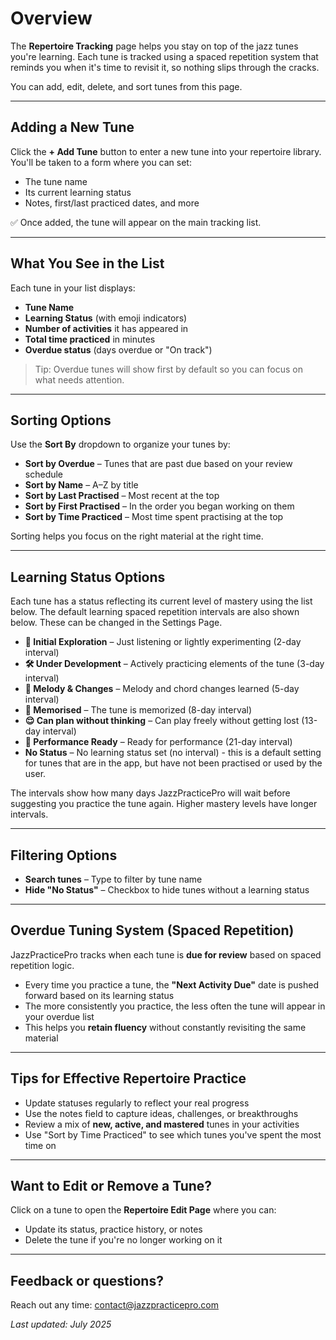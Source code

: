# Overview

The **Repertoire Tracking** page helps you stay on top of the jazz tunes you're learning. Each tune is tracked using a spaced repetition system that reminds you when it's time to revisit it, so nothing slips through the cracks.

You can add, edit, delete, and sort tunes from this page.

---

## Adding a New Tune

Click the **+ Add Tune** button to enter a new tune into your repertoire library. You'll be taken to a form where you can set:

- The tune name
- Its current learning status
- Notes, first/last practiced dates, and more

✅ Once added, the tune will appear on the main tracking list.

---

## What You See in the List

Each tune in your list displays:

- **Tune Name**
- **Learning Status** (with emoji indicators)
- **Number of activities** it has appeared in
- **Total time practiced** in minutes
- **Overdue status** (days overdue or "On track")

> Tip: Overdue tunes will show first by default so you can focus on what needs attention.

---

## Sorting Options

Use the **Sort By** dropdown to organize your tunes by:

- **Sort by Overdue** – Tunes that are past due based on your review schedule
- **Sort by Name** – A–Z by title
- **Sort by Last Practised** – Most recent at the top
- **Sort by First Practised** – In the order you began working on them
- **Sort by Time Practiced** – Most time spent practising at the top

Sorting helps you focus on the right material at the right time.

---

## Learning Status Options

Each tune has a status reflecting its current level of mastery using the list below. The default learning spaced repetition intervals are also shown below. These can be changed in the Settings Page.

- **🧐 Initial Exploration** – Just listening or lightly experimenting (2-day interval)
- **🛠 Under Development** – Actively practicing elements of the tune (3-day interval)
- **🎵 Melody & Changes** – Melody and chord changes learned (5-day interval)
- **🧠 Memorised** – The tune is memorized (8-day interval)
- **😌 Can plan without thinking** – Can play freely without getting lost (13-day interval)
- **🎤 Performance Ready** – Ready for performance (21-day interval)
- **No Status** – No learning status set (no interval) - this is a default setting for tunes that are in the app, but have not been practised or used by the user.

The intervals show how many days JazzPracticePro will wait before suggesting you practice the tune again. Higher mastery levels have longer intervals.

---

## Filtering Options

- **Search tunes** – Type to filter by tune name
- **Hide "No Status"** – Checkbox to hide tunes without a learning status

---

## Overdue Tuning System (Spaced Repetition)

JazzPracticePro tracks when each tune is **due for review** based on spaced repetition logic.

- Every time you practice a tune, the **"Next Activity Due"** date is pushed forward based on its learning status
- The more consistently you practice, the less often the tune will appear in your overdue list
- This helps you **retain fluency** without constantly revisiting the same material

---

## Tips for Effective Repertoire Practice

- Update statuses regularly to reflect your real progress
- Use the notes field to capture ideas, challenges, or breakthroughs
- Review a mix of **new, active, and mastered** tunes in your activities
- Use "Sort by Time Practiced" to see which tunes you've spent the most time on

---

## Want to Edit or Remove a Tune?

Click on a tune to open the **Repertoire Edit Page** where you can:

- Update its status, practice history, or notes
- Delete the tune if you're no longer working on it

---

## Feedback or questions?

Reach out any time: [contact@jazzpracticepro.com](mailto:contact@jazzpracticepro.com)

_Last updated: July 2025_
